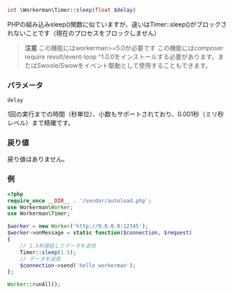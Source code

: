 ```php
int \Workerman\Timer::sleep(float $delay)
```
PHPの組み込みsleep()関数に似ていますが、違いはTimer::sleep()がブロックされないことです（現在のプロセスをブロックしません）

> **注意**
> この機能にはworkerman>=5.0が必要です
> この機能にはcomposer require revolt/event-loop ^1.0.0をインストールする必要があります。またはSwoole/Swowをイベント駆動として使用することもできます。

### パラメータ
``` delay ```

1回の実行までの時間（秒単位）、小数もサポートされており、0.001秒（ミリ秒レベル）まで精確です。

### 戻り値
戻り値はありません。

### 例

```php
<?php
require_once __DIR__ . '/vendor/autoload.php';
use Workerman\Worker;
use Workerman\Timer;

$worker = new Worker('http://0.0.0.0:12345');
$worker->onMessage = static function($connection, $request)
{
    // 1.5秒遅延してデータを送信
    Timer::sleep(1.5);
    // データを送信
    $connection->send('hello workerman');
};

Worker::runAll();
```
